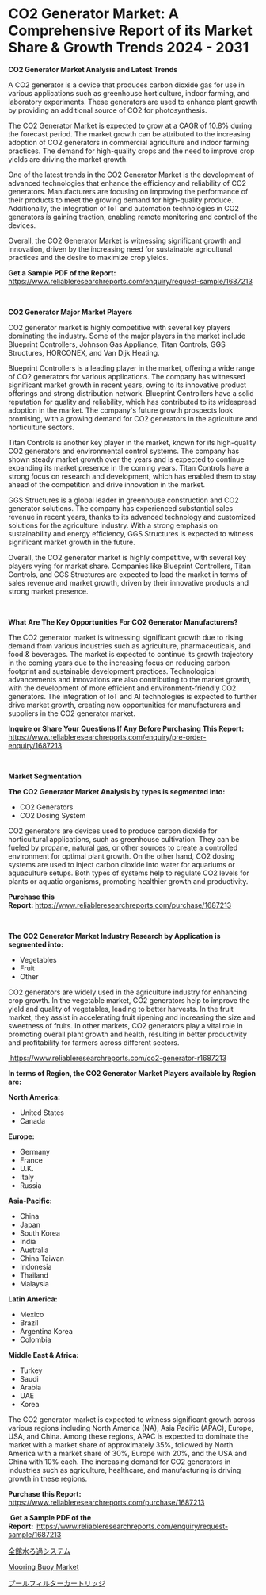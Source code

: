<p><h1>CO2 Generator Market: A Comprehensive Report of its Market Share & Growth Trends 2024 - 2031</h1></p><p><strong>CO2 Generator Market Analysis and Latest Trends</strong></p>
<p><p>A CO2 generator is a device that produces carbon dioxide gas for use in various applications such as greenhouse horticulture, indoor farming, and laboratory experiments. These generators are used to enhance plant growth by providing an additional source of CO2 for photosynthesis.</p><p>The CO2 Generator Market is expected to grow at a CAGR of 10.8% during the forecast period. The market growth can be attributed to the increasing adoption of CO2 generators in commercial agriculture and indoor farming practices. The demand for high-quality crops and the need to improve crop yields are driving the market growth.</p><p>One of the latest trends in the CO2 Generator Market is the development of advanced technologies that enhance the efficiency and reliability of CO2 generators. Manufacturers are focusing on improving the performance of their products to meet the growing demand for high-quality produce. Additionally, the integration of IoT and automation technologies in CO2 generators is gaining traction, enabling remote monitoring and control of the devices.</p><p>Overall, the CO2 Generator Market is witnessing significant growth and innovation, driven by the increasing need for sustainable agricultural practices and the desire to maximize crop yields.</p></p>
<p><strong>Get a Sample PDF of the Report:&nbsp;</strong> <a href="https://www.reliableresearchreports.com/enquiry/request-sample/1687213">https://www.reliableresearchreports.com/enquiry/request-sample/1687213</a></p>
<p>&nbsp;</p>
<p><strong>CO2 Generator Major Market Players</strong></p>
<p><p>CO2 generator market is highly competitive with several key players dominating the industry. Some of the major players in the market include Blueprint Controllers, Johnson Gas Appliance, Titan Controls, GGS Structures, HORCONEX, and Van Dijk Heating.</p><p>Blueprint Controllers is a leading player in the market, offering a wide range of CO2 generators for various applications. The company has witnessed significant market growth in recent years, owing to its innovative product offerings and strong distribution network. Blueprint Controllers have a solid reputation for quality and reliability, which has contributed to its widespread adoption in the market. The company's future growth prospects look promising, with a growing demand for CO2 generators in the agriculture and horticulture sectors.</p><p>Titan Controls is another key player in the market, known for its high-quality CO2 generators and environmental control systems. The company has shown steady market growth over the years and is expected to continue expanding its market presence in the coming years. Titan Controls have a strong focus on research and development, which has enabled them to stay ahead of the competition and drive innovation in the market.</p><p>GGS Structures is a global leader in greenhouse construction and CO2 generator solutions. The company has experienced substantial sales revenue in recent years, thanks to its advanced technology and customized solutions for the agriculture industry. With a strong emphasis on sustainability and energy efficiency, GGS Structures is expected to witness significant market growth in the future.</p><p>Overall, the CO2 generator market is highly competitive, with several key players vying for market share. Companies like Blueprint Controllers, Titan Controls, and GGS Structures are expected to lead the market in terms of sales revenue and market growth, driven by their innovative products and strong market presence.</p></p>
<p>&nbsp;</p>
<p><strong>What Are The Key Opportunities For CO2 Generator Manufacturers?</strong></p>
<p><p>The CO2 generator market is witnessing significant growth due to rising demand from various industries such as agriculture, pharmaceuticals, and food & beverages. The market is expected to continue its growth trajectory in the coming years due to the increasing focus on reducing carbon footprint and sustainable development practices. Technological advancements and innovations are also contributing to the market growth, with the development of more efficient and environment-friendly CO2 generators. The integration of IoT and AI technologies is expected to further drive market growth, creating new opportunities for manufacturers and suppliers in the CO2 generator market.</p></p>
<p><strong>Inquire or Share Your Questions If Any Before Purchasing This Report:</strong> <a href="https://www.reliableresearchreports.com/enquiry/pre-order-enquiry/1687213">https://www.reliableresearchreports.com/enquiry/pre-order-enquiry/1687213</a></p>
<p>&nbsp;</p>
<p><strong>Market Segmentation</strong></p>
<p><strong>The CO2 Generator Market Analysis by types is segmented into:</strong></p>
<p><ul><li>CO2 Generators</li><li>CO2 Dosing System</li></ul></p>
<p><p>CO2 generators are devices used to produce carbon dioxide for horticultural applications, such as greenhouse cultivation. They can be fueled by propane, natural gas, or other sources to create a controlled environment for optimal plant growth. On the other hand, CO2 dosing systems are used to inject carbon dioxide into water for aquariums or aquaculture setups. Both types of systems help to regulate CO2 levels for plants or aquatic organisms, promoting healthier growth and productivity.</p></p>
<p><strong>Purchase this Report:&nbsp;</strong><a href="https://www.reliableresearchreports.com/purchase/1687213">https://www.reliableresearchreports.com/purchase/1687213</a></p>
<p>&nbsp;</p>
<p><strong>The CO2 Generator Market Industry Research by Application is segmented into:</strong></p>
<p><ul><li>Vegetables</li><li>Fruit</li><li>Other</li></ul></p>
<p><p>CO2 generators are widely used in the agriculture industry for enhancing crop growth. In the vegetable market, CO2 generators help to improve the yield and quality of vegetables, leading to better harvests. In the fruit market, they assist in accelerating fruit ripening and increasing the size and sweetness of fruits. In other markets, CO2 generators play a vital role in promoting overall plant growth and health, resulting in better productivity and profitability for farmers across different sectors.</p></p>
<p><a href="https://www.reliableresearchreports.com/co2-generator-r1687213">&nbsp;https://www.reliableresearchreports.com/co2-generator-r1687213</a></p>
<p><strong>In terms of Region, the CO2 Generator Market Players available by Region are:</strong></p>
<p>
    <p> <strong> North America: </strong>
        <ul>
            <li>United States</li>
            <li>Canada</li>
        </ul>
        </p> 
    <p> <strong> Europe: </strong>
        <ul>
            <li>Germany</li>
            <li>France</li>
            <li>U.K.</li>
            <li>Italy</li>
            <li>Russia</li>
        </ul>
        </p> 
    <p> <strong> Asia-Pacific: </strong>
        <ul>
            <li>China</li>
            <li>Japan</li>
            <li>South Korea</li>
            <li>India</li>
            <li>Australia</li>
            <li>China Taiwan</li>
            <li>Indonesia</li>
            <li>Thailand</li>
            <li>Malaysia</li>
        </ul>
        </p> 
    <p> <strong> Latin America: </strong>
        <ul>
            <li>Mexico</li>
            <li>Brazil</li>
            <li>Argentina Korea</li>
            <li>Colombia</li>
        </ul>
        </p> 
    <p> <strong> Middle East & Africa: </strong>
        <ul>
            <li>Turkey</li>
            <li>Saudi</li>
            <li>Arabia</li>
            <li>UAE</li>
            <li>Korea</li>
        </ul>
    </p>
    </p>
<p><p>The CO2 generator market is expected to witness significant growth across various regions including North America (NA), Asia Pacific (APAC), Europe, USA, and China. Among these regions, APAC is expected to dominate the market with a market share of approximately 35%, followed by North America with a market share of 30%, Europe with 20%, and the USA and China with 10% each. The increasing demand for CO2 generators in industries such as agriculture, healthcare, and manufacturing is driving growth in these regions.</p></p>
<p><strong>Purchase this Report: </strong><a href="https://www.reliableresearchreports.com/purchase/1687213">https://www.reliableresearchreports.com/purchase/1687213</a></p>
<p>&nbsp;<strong>Get a Sample PDF of the Report:&nbsp;&nbsp;</strong><a href="https://www.reliableresearchreports.com/enquiry/request-sample/1687213">https://www.reliableresearchreports.com/enquiry/request-sample/1687213</a></p>
<p><strong></strong></p>
<p><p><a href="https://github.com/marbadji/Market-Research-Report-List-1/blob/main/413605129611.md">全館水ろ過システム</a></p><p><a href="https://github.com/mancsybtousav/Market-Research-Report-List-2/blob/main/mooring-buoy-market.md">Mooring Buoy Market</a></p><p><a href="https://github.com/KaydenJohns1964/Market-Research-Report-List-1/blob/main/924162329612.md">プールフィルターカートリッジ</a></p></p>